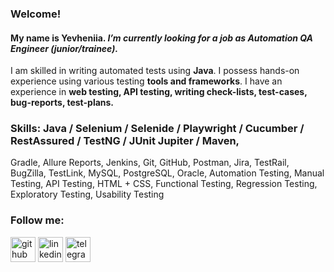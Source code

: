 ### Welcome!
#### My name is Yevheniia. *I’m currently looking for a job as Automation QA Engineer (junior/trainee).*

I am skilled in writing automated tests using **Java**. I possess hands-on experience using various testing **tools and frameworks**. I have an experience in **web testing, API testing, writing check-lists, test-cases, bug-reports, test-plans.**

### Skills: Java / Selenium / Selenide / Playwright / Cucumber / RestAssured / TestNG / JUnit Jupiter / Maven,
Gradle, Allure Reports,
Jenkins, Git, GitHub,
Postman, Jira, TestRail,
BugZilla, TestLink,
MySQL, PostgreSQL,
Oracle, Automation
Testing, Manual
Testing, API Testing,
HTML + CSS, Functional
Testing, Regression
Testing, Exploratory
Testing, Usability
Testing

                    

### Follow me:
<!-- [![Telegram](https://img.shields.io/badge/-Telegram-090909?style=for-the-badge&logo=telegram&logoColor=27A0D9)](https://t.me/y_m_ukr)

[![LinkedIn](https://img.shields.io/badge/-LinkedIn-090909?style=for-the-badge&logo=linkedin&logoColor=007BB6)](https://www.linkedin.com/in/marynina/)
-->

[<img src='https://cdn.jsdelivr.net/npm/simple-icons@3.0.1/icons/github.svg' alt='github' height='40'>](https://github.com/marynina-ua)
[<img src='https://cdn.jsdelivr.net/npm/simple-icons@3.0.1/icons/linkedin.svg' alt='linkedin' height='40'>](https://www.linkedin.com/in/marynina)
[<img src='https://cdn.jsdelivr.net/npm/simple-icons@3.13.0/icons/telegram.svg' alt='telegram' height='40'>](https://t.me/y_m_ukr)



<!--
**marynina-ua/marynina-ua** is a ✨ _special_ ✨ repository because its `README.md` (this file) appears on your GitHub profile.

Here are some ideas to get you started:

- 🔭 I’m currently working on ...
- 🌱 I’m currently learning ...
- 👯 I’m looking to collaborate on ...
- 🤔 I’m looking for help with ...
- 💬 Ask me about ...
- 📫 How to reach me: ...
- 😄 Pronouns: ...
- ⚡ Fun fact: ...
-->
